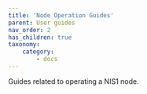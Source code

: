 ```yaml
---
title: 'Node Operation Guides'
parent: User guides
nav_order: 2
has_children: true
taxonomy:
    category:
        - docs
---
```


Guides related to operating a NIS1 node.
